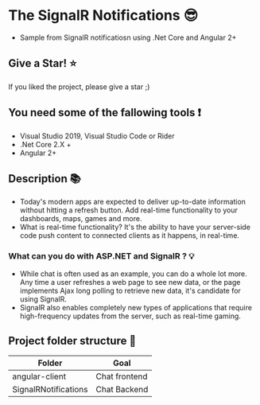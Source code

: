 # The SignalR Notifications :sunglasses:
 * Sample from SignalR notificatiosn using .Net Core and Angular 2+

## Give a Star! :star:
If you liked the project, please give a star ;)

## You need some of the fallowing tools :exclamation:

- Visual Studio 2019, Visual Studio Code or Rider
- .Net Core 2.X +
-  Angular 2+

## Description :books:
- Today's modern apps are expected to deliver up-to-date information without hitting a refresh button. Add real-time functionality to your dashboards, maps, games and more.
- What is real-time functionality? It's the ability to have your server-side code push content to connected clients as it happens, in real-time.

### What can you do with ASP.NET and SignalR ? :bulb:
- While chat is often used as an example, you can do a whole lot more. Any time a user refreshes a web page to see new data, or the page implements Ajax long polling to retrieve new data, it's candidate for using SignalR.
- SignalR also enables completely new types of applications that require high-frequency updates from the server, such as real-time gaming.

## Project folder structure :construction:

|Folder   |Goal   |    
|---|---|
|angular-client   |Chat frontend   |   
|SignalRNotifications   |Chat Backend   |   
